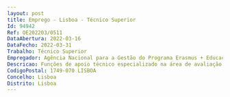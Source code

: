 ```yaml
--- 
layout: post
title: Emprego - Lisboa - Técnico Superior
Id: 94942
Ref: OE202203/0511
DataAbertura: 2022-03-16
DataFecho: 2022-03-31
Trabalho: Técnico Superior
Empregador: Agência Nacional para a Gestão do Programa Erasmus + Educação e Formação
Descricao: Funções de apoio técnico especializado na área de avaliação de projetos financiados pelos fundos comunitários ERASMUS+, designadamente a) Proceder à avaliação de projetos comunitários, no âmbito de controlos primários • Avaliação financeira de relatórios finais • Atualização diária da informação constante das ferramentas plataformas eletrónicas e das bases dedados de apoio à gestão financeira dos projetos • Colaboração no desenvolvimento de metodologias, manuais e conteúdos para avaliação de projetos • Participação em grupos de trabalho nacionais e internacionais em representação da ANE+ EF • Participação em reuniões de trabalho e apresentações em eventos organizados pela ANE+ EF • Colaboração com outras equipas da ANE+ EF, no processo de avaliação dos relatórios dos projetos b) Verificar a correta aplicação dos dinheiros comunitários, no cumprimento dos regulamentos nacionais e comunitários, aplicáveis ao Programa Erasmus+.
CodigoPostal: 1749-070 LISBOA
Concelho: Lisboa
Distrito: Lisboa
--- 
```

